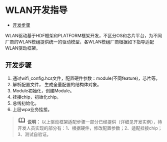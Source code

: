 # WLAN开发指导<a name="ZH-CN_TOPIC_0000001051802310"></a>

-   [开发步骤](#section96091936185820)

WLAN驱动基于HDF框架和PLATFORM框架开发，不区分OS和芯片平台，为不同厂商的WLAN模组提供统一的驱动模型，各WLAN模组厂商根据如下指导适配WLAN驱动框架。

## 开发步骤<a name="section96091936185820"></a>

1.  通过wifi\_config.hcs文件，配置硬件参数：module\(不同feature\)，芯片等。
2.  解析配置文件， 生成全量配置的结构体对象。
3.  Module初始化，创建Module。
4.  挂接chip，初始化chip。
5.  总线初始化。
6.  上层wpa业务挂接。

>![](public_sys-resources/icon-note.gif) **说明：** 
>以上驱动框架适配步骤一部分已经提供（详细见开发实例），待开发人员实现的部分有：1、根据硬件，修改配置参数；2、适配挂接chip；3、测试自验证。

